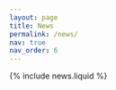 ```yaml
---
layout: page
title: News
permalink: /news/
nav: true
nav_order: 6
---
```


{% include news.liquid %}
